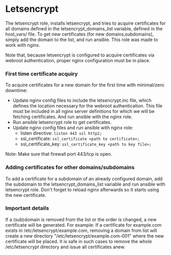 # Letsencrypt

The letsencrypt role, installs letsencrypt, and tries to acquire certificates for all domains defined in the letsencrypt_domains_list variable, defined in the host_vars/<host name> file. To get new certificates (for new domains,subdomains), simply add the domain to the list, and run ansible.
This role was made to work with nginx.

Note that, because letsencrypt is configured to acquire certificates via webroot authentication, proper nginx configuration must be in place.

### First time certificate acquiry
To acquire certificates for a new domain for the first time with minimal/zero downtime:

* Update nginx config files to include the letsencrypt.inc file, which defines the location necessary for the webroot authentication. This file must be included in all nginx server definitions for which we will be fetching certificates. And run ansible with the nginx role.
* Run ansible letsencrypt role to get certificates.
* Update nginx config files and run ansible with nginx role:
    * listen directive: `listen 443 ssl http2;`
    * ssl_certificate: `ssl_certificate <path to certificate>;`
    * ssl_certificate_key: `ssl_certificate_key <path to key file>;`

Note: Make sure that firewall port 443/tcp is open.

### Adding certificates for other domains/subdomains
To add a certificate for a subdomain of an already configured domain, add the subdomain to the letsencrypt_domains_list variable and run ansible with letsencrypt role. Don't forget to reload nginx afterwards so it starts using the new certificate.

### Important details
If a (sub)domain is removed from the list or the order is changed, a new certificate will be generated. For example:
If a certificate for example.com exists in /etc/letsencrypt/example.com, removing a domain from list will create a new directory "/etc/letsencrypt/example.com-001" where the new certificate will be placed. It is safe in such cases to remove the whole /etc/letsencrypt directory and issue all certificates anew.
